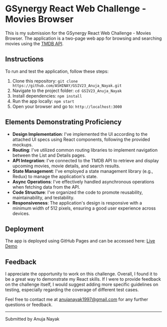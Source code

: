 # GSynergy React Web Challenge - Movies Browser

This is my submission for the GSynergy React Web Challenge - Movies Browser. The application is a two-page web app for browsing and searching movies using the [TMDB API](https://developers.themoviedb.org/3/gettingstarted/introduction).

## Instructions

To run and test the application, follow these steps:

1. Clone this repository: `git clone https://github.com/ASHINAY/GSIV23_Anuja_Nayak.git`
2. Navigate to the project folder: `cd GSIV23_Anuja_Nayak`
3. Install dependencies: `npm install`
4. Run the app locally: `npm start`
5. Open your browser and go to: `http://localhost:3000`

## Elements Demonstrating Proficiency

- **Design Implementation**: I've implemented the UI according to the attached UI specs using React components, following the provided mockups.
- **Routing**: I've utilized common routing libraries to implement navigation between the List and Details pages.
- **API Integration**: I've connected to the TMDB API to retrieve and display upcoming movies, movie details, and search results.
- **State Management**: I've employed a state management library (e.g., Redux) to manage the application's state.
- **Async Operations**: I've effectively handled asynchronous operations when fetching data from the API.
- **Code Structure**: I've organized the code to promote reusability, maintainability, and testability.
- **Responsiveness**: The application's design is responsive with a minimum width of 512 pixels, ensuring a good user experience across devices.

## Deployment

The app is deployed using GitHub Pages and can be accessed here: [Live Demo](https://gsiv-23-anuja-nayak.vercel.app/)


## Feedback

I appreciate the opportunity to work on this challenge. Overall, I found it to be a great way to demonstrate my React skills. If I were to provide feedback on the challenge itself, I would suggest adding more specific guidelines on testing, especially regarding the coverage of different test cases.

Feel free to contact me at [anujanayak1997@gmail.com](mailto:anujanayak1997@gmail.com) for any further questions or feedback.

---

Submitted by Anuja Nayak
